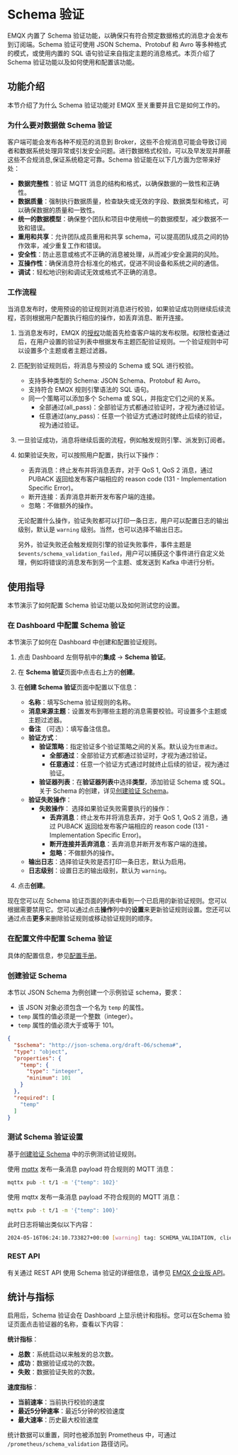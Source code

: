 # Schema 验证

EMQX 内置了 Schema 验证功能，以确保只有符合预定数据格式的消息才会发布到订阅端。Schema 验证可使用 JSON Schema、Protobuf 和 Avro 等多种格式的模式，或使用内置的 SQL 语句验证来自指定主题的消息格式。本页介绍了 Schema 验证功能以及如何使用和配置该功能。

## 功能介绍

本节介绍了为什么 Schema 验证功能对 EMQX 至关重要并且它是如何工作的。

### 为什么要对数据做 Schema 验证

客户端可能会发布各种不规范的消息到 Broker，这些不合规消息可能会导致订阅者和数据系统处理异常或引发安全问题。进行数据格式校验，可以及早发现并屏蔽这些不合规消息,保证系统稳定可靠。Schema 验证能在以下几方面为您带来好处：

- **数据完整性**：验证 MQTT 消息的结构和格式，以确保数据的一致性和正确性。
- **数据质量**：强制执行数据质量，检查缺失或无效的字段、数据类型和格式，可以确保数据的质量和一致性。
- **统一的数据模型**：确保整个团队和项目中使用统一的数据模型，减少数据不一致和错误。
- **重用和共享**：允许团队成员重用和共享 schema，可以提高团队成员之间的协作效率，减少重复工作和错误。
- **安全性**：防止恶意或格式不正确的消息被处理，从而减少安全漏洞的风险。
- **互操作性**：确保消息符合标准化的格式，促进不同设备和系统之间的通信。
- **调试**：轻松地识别和调试无效或格式不正确的消息。

### 工作流程

当消息发布时，使用预设的验证规则对消息进行校验，如果验证成功则继续后续流程，否则根据用户配置执行相应的操作，如丢弃消息、断开连接。

1. 当消息发布时，EMQX 的[授权](../access-control/authz/authz.md)功能首先检查客户端的发布权限。权限检查通过后，在用户设置的验证列表中根据发布主题匹配验证规则。一个验证规则中可以设置多个主题或者主题过滤器。

2. 匹配到验证规则后，将消息与预设的 Schema 或 SQL 进行校验。

   - 支持多种类型的 Schema:  JSON Schema、Protobuf 和 Avro。
   - 支持符合 EMQX 规则引擎语法的 SQL 语句。
   - 同一个策略可以添加多个 Schema 或 SQL，并指定它们之间的关系。
      - 全部通过(all_pass)：全部验证方式都通过验证时，才视为通过验证。
      - 任意通过(any_pass)：任意一个验证方式通过时就终止后续的验证，视为通过验证。

3. 一旦验证成功，消息将继续后面的流程，例如触发规则引擎、派发到订阅者。

4. 如果验证失败，可以按照用户配置，执行以下操作：

   - 丢弃消息：终止发布并将消息丢弃，对于 QoS 1, QoS 2 消息，通过 PUBACK 返回给发布客户端相应的 reason code (131 - Implementation Specific Error)。
   - 断开连接：丢弃消息并断开发布客户端的连接。
   - 忽略：不做额外的操作。

   无论配置什么操作，验证失败都可以打印一条日志，用户可以配置日志的输出级别，默认是 `warning` 级别。当然，也可以选择不输出日志。

   另外，验证失败还会触发规则引擎的验证失败事件，事件主题是 `$events/schema_validation_failed`，用户可以捕获这个事件进行自定义处理，例如将错误的消息发布到另一个主题、或发送到 Kafka 中进行分析。

## 使用指导

本节演示了如何配置 Schema 验证功能以及如何测试您的设置。

### 在 Dashboard 中配置 Schema 验证

本节演示了如何在 Dashboard 中创建和配置验证规则。

1. 点击 Dashboard 左侧导航中的**集成** -> **Schema 验证**。
2. 在 **Schema 验证**页面中点击右上方的**创建**。
3. 在**创建 Schema 验证**页面中配置以下信息：
   - **名称**：填写Schema 验证规则的名称。
   - **消息来源主题**：设置发布到哪些主题的消息需要校验。可设置多个主题或主题过滤器。
   - **备注** （可选）：填写备注信息。
   - **验证方式**：
     - **验证策略**：指定验证多个验证策略之间的关系。默认设为`任意通过`。
       - **全部通过**：全部验证方式都通过验证时，才视为通过验证。
       - **任意通过**：任意一个验证方式通过时就终止后续的验证，视为通过验证。
     - **验证器列表**：在**验证器列表**中选择**类型**，添加验证 Schema 或 SQL。关于 Schema 的创建，详见[创建验证 Schema](#创建验证-schema)。
   - **验证失败操作**：
     - **失败操作**： 选择如果验证失败需要执行的操作：
       - **丢弃消息**：终止发布并将消息丢弃，对于 QoS 1, QoS 2 消息，通过 PUBACK 返回给发布客户端相应的 reason code (131 - Implementation Specific Error)。
       - **断开连接并丢弃消息**：丢弃消息并断开发布客户端的连接。
       - **忽略**：不做额外的操作。
   - **输出日志**：选择验证失败是否打印一条日志，默认为启用。
   - **日志级别**：设置日志的输出级别，默认为 `warning`。

4. 点击**创建**。

现在您可以在 Schema 验证页面的列表中看到一个已启用的新验证规则。您可以根据需要禁用它。您可以通过点击**操作**列中的**设置**来更新验证规则设置。您还可以通过点击**更多**来删除验证规则或移动验证规则的顺序。

### 在配置文件中配置 Schema 验证

具体的配置信息，参见[配置手册](https://docs.emqx.com/zh/enterprise/v@EE_VERSION@/hocon/)。

### 创建验证 Schema

<!-- TODO 提供每种 Schema / SQL 的创建步骤示例-->

本节以 JSON Schema 为例创建一个示例验证 schema，要求：

- 该 JSON 对象必须包含一个名为 `temp` 的属性。
- `temp` 属性的值必须是一个整数（integer）。
- `temp` 属性的值必须大于或等于 101。

```json
{
  "$schema": "http://json-schema.org/draft-06/schema#",
  "type": "object",
  "properties": {
    "temp": {
      "type": "integer",
      "minimum": 101
    }
  },
  "required": [
    "temp"
  ]
}
```

### 测试 Schema 验证设置

基于[创建验证 Schema](#创建验证-schema) 中的示例测试验证规则。

使用 [mqttx](https://mqttx.app/zh/cli) 发布一条消息 payload 符合规则的 MQTT 消息：

```bash
mqttx pub -t t/1 -m '{"temp": 102}'
```

使用 mqttx 发布一条消息 payload 不符合规则的 MQTT 消息：

```bash
mqttx pub -t t/1 -m '{"temp": 100}'
```

此时日志将输出类似以下内容：

```bash
2024-05-16T06:24:10.733827+00:00 [warning] tag: SCHEMA_VALIDATION, clientid: mqttx_1db4547e, msg: validation_failed, peername: 127.0.0.1:40850, action: drop, validation: <<"check-json">>
```

### REST API

有关通过 REST API 使用 Schema 验证的详细信息，请参见 [EMQX 企业版 API](https://docs.emqx.com/zh/enterprise/v@EE_MINOR_VERSION@/admin/api-docs.html)。

## 统计与指标

启用后，Schema 验证会在 Dashboard 上显示统计和指标。您可以在Schema 验证页面点击验证器的名称，查看以下内容：

**统计指标**：

- **总数**：系统启动以来触发的总次数。
- **成功**：数据验证成功的次数。
- **失败**：数据验证失败的次数。

**速度指标**：

- **当前速率**：当前执行校验的速度
- **最近5分钟速率**：最近5分钟的校验速度
- **最大速率**：历史最大校验速度

统计数据可以重置，同时也被添加到 Prometheus 中，可通过 `/prometheus/schema_validation` 路径访问。